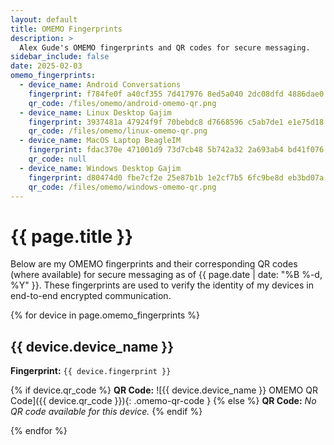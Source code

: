 ```yaml
---
layout: default
title: OMEMO Fingerprints
description: >
  Alex Gude's OMEMO fingerprints and QR codes for secure messaging.
sidebar_include: false
date: 2025-02-03
omemo_fingerprints:
  - device_name: Android Conversations
    fingerprint: f784fe0f a40cf355 7d417976 8ed5a040 2dc08dfd 4886dae0 ff75a232 a29d9848
    qr_code: /files/omemo/android-omemo-qr.png
  - device_name: Linux Desktop Gajim
    fingerprint: 3937481a 47924f9f 70bebdc8 d7668596 c5ab7de1 e1e75d18 7cc10999 f57f895c
    qr_code: /files/omemo/linux-omemo-qr.png
  - device_name: MacOS Laptop BeagleIM
    fingerprint: fdac370e 471001d9 73d7cb48 5b742a32 2a693ab4 bd41f076 2a905b3e a813cf4b
    qr_code: null
  - device_name: Windows Desktop Gajim
    fingerprint: d80474d0 fbe7cf2e 25e87b1b 1e2cf7b5 6fc9be8d eb3bd07a 91b8b92d e5cc4536
    qr_code: /files/omemo/windows-omemo-qr.png
---
```


# {{ page.title }}

Below are my OMEMO fingerprints and their corresponding QR codes (where
available) for secure messaging as of <time datetime="{{ page.date |
date_to_xmlschema }}">{{ page.date | date: "%B %-d, %Y" }}</time>. These
fingerprints are used to verify the identity of my devices in end-to-end
encrypted communication.

{% for device in page.omemo_fingerprints %}
## {{ device.device_name }}

**Fingerprint:** `{{ device.fingerprint }}`

  {% if device.qr_code %}
**QR Code:** ![{{ device.device_name }} OMEMO QR Code]({{ device.qr_code }}){: .omemo-qr-code }
  {% else %}
**QR Code:** *No QR code available for this device.*
  {% endif %}

{% endfor %}
